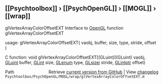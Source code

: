 ## [[Psychtoolbox]] &#8250; [[PsychOpenGL]] &#8250; [[MOGL]] &#8250; [[wrap]]

glVertexArrayColorOffsetEXT  Interface to [OpenGL](OpenGL) function glVertexArrayColorOffsetEXT  
  
usage:  glVertexArrayColorOffsetEXT( vaobj, buffer, size, type, stride, offset )  
  
C function:  void glVertexArrayColorOffsetEXT[(GLuint]((GLuint) vaobj, [GLuint](GLuint) buffer, [GLint](GLint) size, [GLenum](GLenum) type, [GLsizei](GLsizei) stride, [GLintptr](GLintptr) offset)  




<div class="code_header" style="text-align:right;">
  <span style="float:left;">Path&nbsp;&nbsp;</span> <span class="counter">Retrieve <a href=
  "https://raw.github.com/Psychtoolbox-3/Psychtoolbox-3/beta/Psychtoolbox/PsychOpenGL/MOGL/wrap/glVertexArrayColorOffsetEXT.m">current version from GitHub</a> | View <a href=
  "https://github.com/Psychtoolbox-3/Psychtoolbox-3/commits/beta/Psychtoolbox/PsychOpenGL/MOGL/wrap/glVertexArrayColorOffsetEXT.m">changelog</a></span>
</div>
<div class="code">
  <code>Psychtoolbox/PsychOpenGL/MOGL/wrap/glVertexArrayColorOffsetEXT.m</code>
</div>

